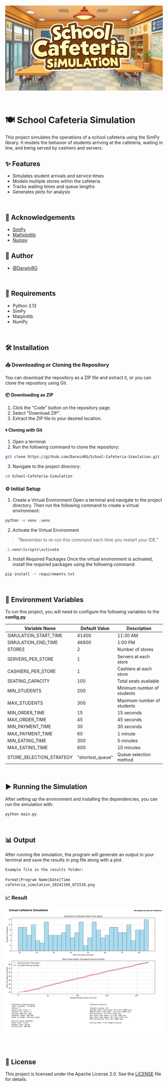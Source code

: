 ![Logo](assets/logo.jpg)

&nbsp;

# 🍽️ School Cafeteria Simulation

This project simulates the operations of a school cafeteria using the SimPy library. It models the behavior of students arriving at the cafeteria, waiting in line, and being served by cashiers and servers.

## ✨ Features

- Simulates student arrivals and service times
- Models multiple stores within the cafeteria
- Tracks waiting times and queue lengths
- Generates plots for analysis

&nbsp;

## 🙏 Acknowledgements

- [SimPy](https://simpy.readthedocs.io/en/latest/)
- [Mathplotlib](https://matplotlib.org/)
- [Numpy](https://numpy.org/)
  &nbsp;

## 🧑 Author

- [@DarwinRG](https://github.com/DarwinRG)

&nbsp;

## 📒 Requirements

- Python 3.13
- SimPy
- Matplotlib
- NumPy

&nbsp;

## 🛠️ Installation

### 📥 Downloading or Cloning the Repository

You can download the repository as a ZIP file and extract it, or you can clone the repository using Git.

#### 📦 Downloading as ZIP

1. Click the "Code" button on the repository page.
2. Select "Download ZIP".
3. Extract the ZIP file to your desired location.

#### 🌀 Cloning with Git

1. Open a terminal.
2. Run the following command to clone the repository:

```sh
git clone https://github.com/DarwinRG/School-Cafeteria-Simulation.git
```

3. Navigate to the project directory:

```sh
cd School-Cafeteria-Simulation
```

### ⚙️ Initial Setup

1. Create a Virtual Environment
   Open a terminal and navigate to the project directory. Then run the following command to create a virtual environment:

```sh
python -m venv .venv
```

2. Activate the Virtual Environment
> "Remember to re-run this command each time you restart your IDE."
```sh
.\.venv\Scripts\activate
```

3. Install Required Packages
   Once the virtual environment is activated, install the required packages using the following command:

```sh
pip install -r requirements.txt
```

&nbsp;

## 🔧 Environment Variables

To run this project, you will need to configure the following variables to the **config.py**

| Variable Name            | Default Value    | Description                |
| ------------------------ | ---------------- | -------------------------- |
| SIMULATION_START_TIME    | 41400            | 11:30 AM                   |
| SIMULATION_END_TIME      | 46800            | 1:00 PM                    |
| STORES                   | 2                | Number of stores           |
| SERVERS_PER_STORE        | 1                | Servers at each store      |
| CASHIERS_PER_STORE       | 1                | Cashiers at each store     |
| SEATING_CAPACITY         | 100              | Total seats available      |
| MIN_STUDENTS             | 200              | Minimum number of students |
| MAX_STUDENTS             | 300              | Maximum number of students |
| MIN_ORDER_TIME           | 15               | 15 seconds                 |
| MAX_ORDER_TIME           | 45               | 45 seconds                 |
| MIN_PAYMENT_TIME         | 30               | 30 seconds                 |
| MAX_PAYMENT_TIME         | 60               | 1 minute                   |
| MIN_EATING_TIME          | 300              | 5 minutes                  |
| MAX_EATING_TIME          | 600              | 10 minutes                 |
| STORE_SELECTION_STRATEGY | "shortest_queue" | Queue selection method     |

&nbsp;

## ▶️ Running the Simulation

After setting up the environment and installing the dependencies, you can run the simulation with:

```sh
python main.py
```

&nbsp;

## 📊 Output

After running the simulation, the program will generate an output in your terminal and save the results in png file along with a plot.

```
Example file in the results folder:

Format|Program Name|Date|Time
cafeteria_simulation_20241104_072518.png
```

### 📈 Result

![Result](results/cafeteria_simulation_20241104_072518.png)

&nbsp;

## 📜 License

This project is licensed under the Apache License 2.0. See the [LICENSE](LICENSE) file for details.

